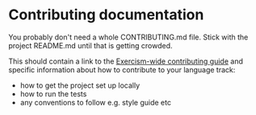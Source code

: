 # Contributing documentation

You probably don't need a whole CONTRIBUTING.md file. Stick with the project README.md until that is getting crowded.

This should contain a link to the [Exercism-wide contributing guide](https://github.com/exercism/docs/blob/master/contributing-to-language-tracks/README.md) and specific information about how to contribute to your language track:

* how to get the project set up locally
* how to run the tests
* any conventions to follow e.g. style guide etc


